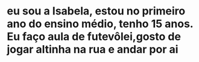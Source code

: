 # eu sou a Isabela, estou no primeiro ano do ensino médio, tenho 15 anos. Eu faço aula de futevôlei,gosto de jogar altinha na rua e andar por ai 

